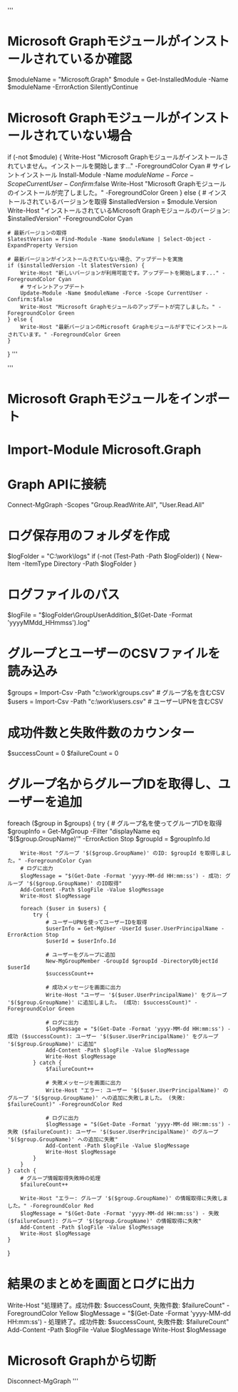 '''
# Microsoft Graphモジュールがインストールされているか確認
$moduleName = "Microsoft.Graph"
$module = Get-InstalledModule -Name $moduleName -ErrorAction SilentlyContinue

# Microsoft Graphモジュールがインストールされていない場合
if (-not $module) {
    Write-Host "Microsoft Graphモジュールがインストールされていません。インストールを開始します..." -ForegroundColor Cyan
    # サイレントインストール
    Install-Module -Name $moduleName -Force -Scope CurrentUser -Confirm:$false
    Write-Host "Microsoft Graphモジュールのインストールが完了しました。" -ForegroundColor Green
} else {
    # インストールされているバージョンを取得
    $installedVersion = $module.Version
    Write-Host "インストールされているMicrosoft Graphモジュールのバージョン: $installedVersion" -ForegroundColor Cyan

    # 最新バージョンの取得
    $latestVersion = Find-Module -Name $moduleName | Select-Object -ExpandProperty Version

    # 最新バージョンがインストールされていない場合、アップデートを実施
    if ($installedVersion -lt $latestVersion) {
        Write-Host "新しいバージョンが利用可能です。アップデートを開始します..." -ForegroundColor Cyan
        # サイレントアップデート
        Update-Module -Name $moduleName -Force -Scope CurrentUser -Confirm:$false
        Write-Host "Microsoft Graphモジュールのアップデートが完了しました。" -ForegroundColor Green
    } else {
        Write-Host "最新バージョンのMicrosoft Graphモジュールがすでにインストールされています。" -ForegroundColor Green
    }
}
'''

'''
# Microsoft Graphモジュールをインポート
# Import-Module Microsoft.Graph

# Graph APIに接続
Connect-MgGraph -Scopes "Group.ReadWrite.All", "User.Read.All"

# ログ保存用のフォルダを作成
$logFolder = "C:\work\logs"
if (-not (Test-Path -Path $logFolder)) {
    New-Item -ItemType Directory -Path $logFolder
}

# ログファイルのパス
$logFile = "$logFolder\GroupUserAddition_$(Get-Date -Format 'yyyyMMdd_HHmmss').log"

# グループとユーザーのCSVファイルを読み込み
$groups = Import-Csv -Path "c:\work\groups.csv"  # グループ名を含むCSV
$users = Import-Csv -Path "c:\work\users.csv"    # ユーザーUPNを含むCSV

# 成功件数と失敗件数のカウンター
$successCount = 0
$failureCount = 0

# グループ名からグループIDを取得し、ユーザーを追加
foreach ($group in $groups) {
    try {
        # グループ名を使ってグループIDを取得
        $groupInfo = Get-MgGroup -Filter "displayName eq '$($group.GroupName)'" -ErrorAction Stop
        $groupId = $groupInfo.Id
        
        Write-Host "グループ '$($group.GroupName)' のID: $groupId を取得しました。" -ForegroundColor Cyan
        # ログに出力
        $logMessage = "$(Get-Date -Format 'yyyy-MM-dd HH:mm:ss') - 成功: グループ '$($group.GroupName)' のID取得"
        Add-Content -Path $logFile -Value $logMessage
        Write-Host $logMessage

        foreach ($user in $users) {
            try {
                # ユーザーUPNを使ってユーザーIDを取得
                $userInfo = Get-MgUser -UserId $user.UserPrincipalName -ErrorAction Stop
                $userId = $userInfo.Id

                # ユーザーをグループに追加
                New-MgGroupMember -GroupId $groupId -DirectoryObjectId $userId
                $successCount++

                # 成功メッセージを画面に出力
                Write-Host "ユーザー '$($user.UserPrincipalName)' をグループ '$($group.GroupName)' に追加しました。 (成功: $successCount)" -ForegroundColor Green
                
                # ログに出力
                $logMessage = "$(Get-Date -Format 'yyyy-MM-dd HH:mm:ss') - 成功 ($successCount): ユーザー '$($user.UserPrincipalName)' をグループ '$($group.GroupName)' に追加"
                Add-Content -Path $logFile -Value $logMessage
                Write-Host $logMessage
            } catch {
                $failureCount++

                # 失敗メッセージを画面に出力
                Write-Host "エラー: ユーザー '$($user.UserPrincipalName)' のグループ '$($group.GroupName)' への追加に失敗しました。 (失敗: $failureCount)" -ForegroundColor Red
                
                # ログに出力
                $logMessage = "$(Get-Date -Format 'yyyy-MM-dd HH:mm:ss') - 失敗 ($failureCount): ユーザー '$($user.UserPrincipalName)' のグループ '$($group.GroupName)' への追加に失敗"
                Add-Content -Path $logFile -Value $logMessage
                Write-Host $logMessage
            }
        }
    } catch {
        # グループ情報取得失敗時の処理
        $failureCount++

        Write-Host "エラー: グループ '$($group.GroupName)' の情報取得に失敗しました。" -ForegroundColor Red
        $logMessage = "$(Get-Date -Format 'yyyy-MM-dd HH:mm:ss') - 失敗 ($failureCount): グループ '$($group.GroupName)' の情報取得に失敗"
        Add-Content -Path $logFile -Value $logMessage
        Write-Host $logMessage
    }
}

# 結果のまとめを画面とログに出力
Write-Host "処理終了。成功件数: $successCount, 失敗件数: $failureCount" -ForegroundColor Yellow
$logMessage = "$(Get-Date -Format 'yyyy-MM-dd HH:mm:ss') - 処理終了。成功件数: $successCount, 失敗件数: $failureCount"
Add-Content -Path $logFile -Value $logMessage
Write-Host $logMessage

# Microsoft Graphから切断
Disconnect-MgGraph
'''

